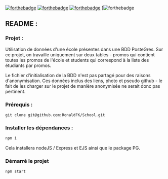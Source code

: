 [![forthebadge](https://img.shields.io/badge/LinkedIn-0077B5?style=for-the-badge&logo=linkedin&logoColor=white)](https://www.linkedin.com/in/ronald-fonlebeck)
[![forthebadge](https://img.shields.io/badge/Node.js-43853D?style=for-the-badge&logo=node.js&logoColor=white)](https://forthebadge.com)
[![forthebadge](https://img.shields.io/badge/Express.js-404D59?style=for-the-badge)](https://forthebadge.com)
[![forthebadge](https://img.shields.io/badge/PostgreSQL-316192?style=for-the-badge&logo=postgresql&logoColor=white)

## README :


### Projet :

Utilisation de données d'une école présentes dans une BDD PosteGres.
Sur ce projet, on travaille uniquement sur deux tables - promos qui contient toutes les promos de l'école et students qui correspond à la liste des étudiants par promos.

Le fichier d'initialisation de la BDD n'est pas partagé pour des raisons d'anonymisation.
Ces données inclus des liens, photo et pseudo github - le fait de les charger sur le projet de manière anonymisée ne serait donc pas pertinent.
### Prérequis :

```
git clone git@github.com:RonaldFK/School.git
```

### Installer les dépendances :

```bash
npm i
```

Cela installera nodeJS / Express et EJS ainsi que le package PG.

### Démarré le projet

```
npm start
```

